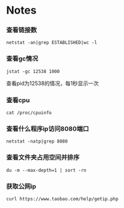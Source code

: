# Notes
### 查看链接数
```shell
netstat -an|grep ESTABLISHED|wc -l
```
### 查看gc情况
```shell
jstat -gc 12538 1000
```
查看pid为12538的情况，每1秒显示一次
### 查看cpu
```shell
cat /proc/cpuinfo
```

### 查看什么程序ip访问8080端口
```shell
netstat -natp|grep 8080
```
### 查看文件夹占用空间并排序
```shell
du -m --max-depth=1 | sort -rn
```
### 获取公网ip
```shell
curl https://www.taobao.com/help/getip.php
```
